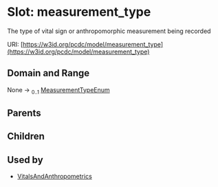 
# Slot: measurement_type


The type of vital sign or anthropomorphic measurement being recorded

URI: [https://w3id.org/pcdc/model/measurement_type](https://w3id.org/pcdc/model/measurement_type)


## Domain and Range

None &#8594;  <sub>0..1</sub> [MeasurementTypeEnum](MeasurementTypeEnum.md)

## Parents


## Children


## Used by

 * [VitalsAndAnthropometrics](VitalsAndAnthropometrics.md)
